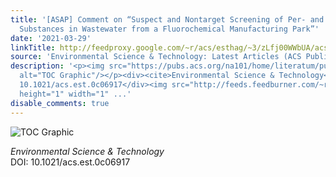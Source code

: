 ```yaml
---
title: '[ASAP] Comment on “Suspect and Nontarget Screening of Per- and Polyfluoroalkyl
  Substances in Wastewater from a Fluorochemical Manufacturing Park”'
date: '2021-03-29'
linkTitle: http://feedproxy.google.com/~r/acs/esthag/~3/zLfj00WWbUA/acs.est.0c06917
source: 'Environmental Science & Technology: Latest Articles (ACS Publications)'
description: '<p><img src="https://pubs.acs.org/na101/home/literatum/publisher/achs/journals/content/esthag/0/esthag.ahead-of-print/acs.est.0c06917/20210329/images/medium/es0c06917_0001.gif"
  alt="TOC Graphic"/></p><div><cite>Environmental Science & Technology</cite></div><div>DOI:
  10.1021/acs.est.0c06917</div><img src="http://feeds.feedburner.com/~r/acs/esthag/~4/zLfj00WWbUA"
  height="1" width="1" ...'
disable_comments: true
---
```

<p><img src="https://pubs.acs.org/na101/home/literatum/publisher/achs/journals/content/esthag/0/esthag.ahead-of-print/acs.est.0c06917/20210329/images/medium/es0c06917_0001.gif" alt="TOC Graphic"/></p><div><cite>Environmental Science & Technology</cite></div><div>DOI: 10.1021/acs.est.0c06917</div><img src="http://feeds.feedburner.com/~r/acs/esthag/~4/zLfj00WWbUA" height="1" width="1" ...